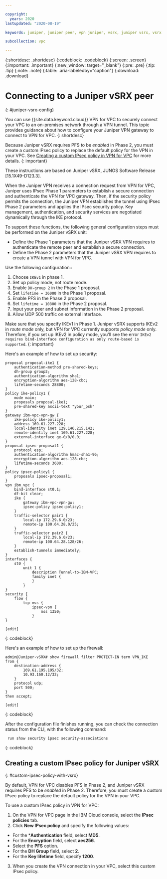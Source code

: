 ```yaml
---

copyright:
  years: 2020
lastupdated: "2020-08-19"

keywords: juniper, juniper peer, vpn juniper, vsrx, juniper vsrx, vsrx peer

subcollection: vpc

---
```


{:shortdesc: .shortdesc}
{:codeblock: .codeblock}
{:screen: .screen}
{:important: .important}
{:new_window: target="_blank"}
{:pre: .pre}
{:tip: .tip}
{:note: .note}
{:table: .aria-labeledby="caption"}
{:download: .download}


# Connecting to a Juniper vSRX peer
{: #juniper-vsrx-config}

You can use {{site.data.keyword.cloud}} VPN for VPC to securely connect your VPC to an on-premises network through a VPN tunnel. This topic provides guidance about how to configure your Juniper VPN gateway to connect to VPN for VPC.
{: shortdesc}

Because Juniper vSRX requires PFS to be _enabled_ in Phase 2, you must create a custom IPsec policy to replace the default policy for the VPN in your VPC. See [Creating a custom IPsec policy in VPN for VPC](#custom-ipsec-policy) for more details.
{: important}

These instructions are based on Juniper vSRX, JUNOS Software Release [15.1X49-D123.3].

When the Juniper VPN receives a connection request from VPN for VPC, Juniper uses IPsec Phase 1 parameters to establish a secure connection and authenticate the VPN for VPC gateway. Then, if the security policy permits the connection, the Juniper VPN establishes the tunnel using IPsec Phase 2 parameters and applies the IPsec security policy. Key management, authentication, and security services are negotiated dynamically through the IKE protocol.

To support these functions, the following general configuration steps must be performed on the Juniper vSRX unit:

* Define the Phase 1 parameters that the Juniper vSRX VPN requires to authenticate the remote peer and establish a secure connection.
* Define the Phase 2 parameters that the Juniper vSRX VPN requires to create a VPN tunnel with VPN for VPC.

Use the following configuration::

1. Choose `IKEv1` in phase 1.
2. Set up policy mode, not route mode.
3. Enable `DH-group 2` in the Phase 1 proposal.
4. Set `lifetime = 36000` in the Phase 1 proposal.
5. Enable PFS in the Phase 2 proposal.
6. Set `lifetime = 10800` in the Phase 2 proposal.
7. Input your peer and subnet information in the Phase 2 proposal.
8. Allow UDP 500 traffic on external interface.

Make sure that you specify IKEv1 in Phase 1. Juniper vSRX supports IKEv2 in _route mode_ only, but VPN for VPC currently supports _policy mode_ only. Therefore, if you set up IKEv2 in policy mode, you'll see the error `IKEv2 requires bind-interface configuration as only route-based is supported`.
{: important}

Here's an example of how to set up security:

```
proposal proposal-ike1 {
    authentication-method pre-shared-keys;
    dh-group group2;
    authentication-algorithm sha1;
    encryption-algorithm aes-128-cbc;
    lifetime-seconds 28800;
}
policy ike-policy1 {
    mode main;
    proposals proposal-ike1;
    pre-shared-key ascii-text "your_psk"
}
gateway ibm-vpc-vpn-gw {
    ike-policy ike-policy1;
    address 169.61.227.228;
    local-identity inet 129.146.215.142;
    remote-identity inet 169.61.227.228;
    external-interface ge-0/0/0.0;
}
proposal ipsec-proposal1 {
    protocol esp;
    authentication-algorithm hmac-sha1-96;
    encryption-algorithm aes-128-cbc;
    lifetime-seconds 3600;
}
policy ipsec-policy1 {
    proposals ipsec-proposal1;
}
vpn ibm_vpc {
    bind-interface st0.1;
    df-bit clear;
    ike {
        gateway ibm-vpc-vpn-gw;
        ipsec-policy ipsec-policy1;
    }
    traffic-selector pair1 {
        local-ip 172.29.6.0/23;
        remote-ip 100.64.28.0/25;
    }
    traffic-selector pair2 {
        local-ip 172.29.6.0/23;
        remote-ip 100.64.28.128/26;
    }
    establish-tunnels immediately;
}
interfaces {
    st0 {
        unit 1 {
            description Tunnel-to-IBM-VPC;
            family inet {
            }
        }
}
security {
    flow {
        tcp-mss {
            ipsec-vpn {
                mss 1350;
            }
}

[edit]

```
{: codeblock}

Here's an example of how to set up the firewall:

```
admin@Juniper-vSRX# show firewall filter PROTECT-IN term VPN_IKE
from {
    destination-address {
        169.61.195.195/32;
        10.93.160.12/32;
    }
    protocol udp;
    port 500;
}
then accept;

[edit]
```
{: codeblock}

After the configuration file finishes running, you can check the connection status from the CLI, with the following command:

```
 run show security ipsec security-associations
```
{: codeblock}

## Creating a custom IPsec policy for Juniper vSRX
{: #custom-ipsec-policy-with-vsrx}

By default, VPN for VPC disables PFS in Phase 2, and Juniper vSRX requires PFS to be _enabled_ in Phase 2. Therefore, you must create a custom IPsec policy to replace the default policy for the VPN in your VPC.

To use a custom IPsec policy in VPN for VPC:
1. On the VPN for VPC page in the IBM Cloud console, select the **IPsec policies** tab.
2. Click **New IPsec policy** and specify the following values:
  * For the ***Authentication** field, select **MD5**.
  * For the **Encryption** field, select **aes256**.
  * Select the **PFS** option.
  * For the **DH Group** field, select **2**.
  * For the **Key lifetime** field, specify **1200**.
3. When you create the VPN connection in your VPC, select this custom IPsec policy.
